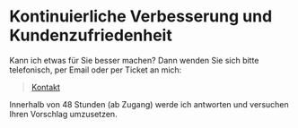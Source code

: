 # Kontinuierliche Verbesserung und Kundenzufriedenheit

Kann ich etwas für Sie besser machen? Dann wenden Sie sich bitte telefonisch, per Email oder per Ticket an mich:

> [Kontakt](/contact/)

Innerhalb von 48 Stunden (ab Zugang) werde ich antworten und versuchen Ihren Vorschlag umzusetzen.
